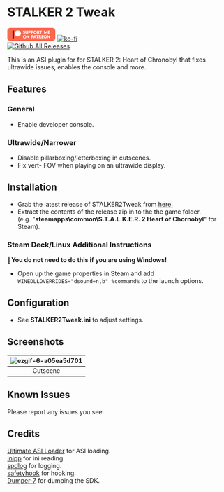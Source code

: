 # STALKER 2 Tweak
[![Patreon-Button](https://raw.githubusercontent.com/Lyall/STALKER2Tweak/refs/heads/master/.github/Patreon-Button.png)](https://www.patreon.com/Wintermance) [![ko-fi](https://ko-fi.com/img/githubbutton_sm.svg)](https://ko-fi.com/W7W01UAI9)<br />
[![Github All Releases](https://img.shields.io/github/downloads/Lyall/STALKER2Tweak/total.svg)](https://github.com/Lyall/STALKER2Tweak/releases)

This is an ASI plugin for for STALKER 2: Heart of Chronobyl that fixes ultrawide issues, enables the console and more.

## Features
### General
- Enable developer console.

### Ultrawide/Narrower
- Disable pillarboxing/letterboxing in cutscenes.
- Fix vert- FOV when playing on an ultrawide display.

## Installation
- Grab the latest release of STALKER2Tweak from [here.](https://github.com/Lyall/STALKER2Tweak/releases)
- Extract the contents of the release zip in to the the game folder. <br />
(e.g. "**steamapps\common\S.T.A.L.K.E.R. 2 Heart of Chornobyl**" for Steam).

### Steam Deck/Linux Additional Instructions
🚩**You do not need to do this if you are using Windows!**
- Open up the game properties in Steam and add `WINEDLLOVERRIDES="dsound=n,b" %command%` to the launch options.

## Configuration
- See **STALKER2Tweak.ini** to adjust settings.

## Screenshots

| ![ezgif-6-a05ea5d701](https://github.com/user-attachments/assets/cdf6a125-a112-4f29-a637-71f22743f388) |
|:--------------------------:|
| Cutscene |

## Known Issues
Please report any issues you see.

## Credits
[Ultimate ASI Loader](https://github.com/ThirteenAG/Ultimate-ASI-Loader) for ASI loading. <br />
[inipp](https://github.com/mcmtroffaes/inipp) for ini reading. <br />
[spdlog](https://github.com/gabime/spdlog) for logging. <br />
[safetyhook](https://github.com/cursey/safetyhook) for hooking.<br />
[Dumper-7](https://github.com/Encryqed/Dumper-7) for dumping the SDK.
